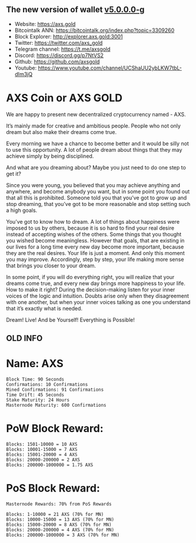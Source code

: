 ## The new version of wallet [v5.0.0.0-g](https://github.com/axsgold/axs/releases)

- Website: https://axs.gold
- Bitcointalk ANN: https://bitcointalk.org/index.php?topic=3309260
- Block Explorer: http://explorer.axs.gold:3001
- Twitter: https://twitter.com/axs_gold
- Telegram channel: https://t.me/axsgold
- Discord: https://discord.gg/p7NtVS2
- Github: https://github.com/axsgold
- Youtube: https://www.youtube.com/channel/UCShaUU2ybLKW7tbL-dIm3jQ

	

# AXS Coin or AXS GOLD

We are happy to present new decentralized cryptocurrency named - AXS.

It’s mainly made for creative and ambitious people.
People who not only dream but also make their dreams come true.

Every morning we have a chance to become better and it would be silly not to use this opportunity. A lot of people dream about things that they may achieve simply by being disciplined.

And what are you dreaming about? Maybe you just need to do one step to get it?

Since you were young, you believed that you may achieve anything and anywhere, and become anybody you want, but in some point you found out that all this is prohibited. Someone told you that you’ve got to grow up and stop dreaming, that you’ve got to be more reasonable and stop setting such a high goals.

You’ve got to know how to dream.  A lot of things about happiness were imposed to us by others,  because it is so hard to find your real desire instead of accepting wishes of the others. Some  things that you thought you wished become meaningless. However that goals, that are existing in our lives for a long time every new day become more important, because they are the real desires.
Your life is just a moment. And only this moment you may improve. Accordingly, step by step, your life making more sense that brings you closer to your dream.

In some point, if you will do everything right, you will realize that your dreams come true, and every new day brings more happiness to your life.  How to make it right? During the decision-making listen for your inner voices of the logic and intuition. Doubts arise only when they disagreement with one another, but when your inner voices talking as one you understand that it’s exactly what is needed.

Dream! Live! And be Yourself! Everything is Possible!

## OLD INFO

# Name: AXS

```Algo: C11
Block Time: 90 Seconds
Confirmations: 10 Confirmations
Mined Confirmations: 91 Confirmations
Time Drift: 45 Seconds
Stake Maturity: 24 Hours
Masternode Maturity: 600 Confirmations
```
# PoW Block Reward:

```Blocks: 1-1500 = 0.5 AXS
Blocks: 1501-10000 = 10 AXS
Blocks: 10001-15000 = 7 AXS
Blocks: 15001-20000 = 4 AXS
Blocks: 20000-200000 = 2 AXS
Blocks: 200000-1000000 = 1.75 AXS
```
# PoS Block Reward:

```
Masternode Rewards: 70% from PoS Rewards

Blocks: 1-10000 = 21 AXS (70% for MN)
Blocks: 10000-15000 = 13 AXS (70% for MN)
Blocks: 15000-20000 = 8 AXS (70% for MN)
Blocks: 20000-200000 = 4 AXS (70% for MN)
Blocks: 200000-1000000 = 3 AXS (70% for MN)
```
